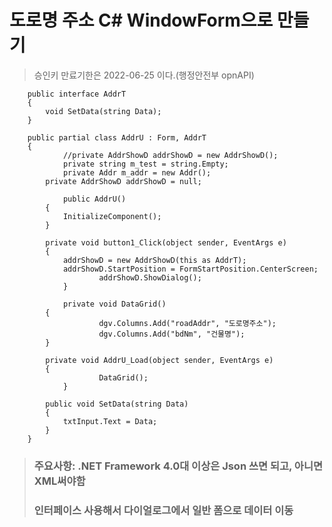 # 도로명 주소 C# WindowForm으로 만들기
> 승인키 만료기한은 2022-06-25 이다.(행정안전부 opnAPI)
> 
```
	public interface AddrT
	{
		void SetData(string Data);
	}
```
```
	public partial class AddrU : Form, AddrT
	{
        	//private AddrShowD addrShowD = new AddrShowD();
        	private string m_test = string.Empty;
        	private Addr m_addr = new Addr();
		private AddrShowD addrShowD = null;

        	public AddrU()
		{
			InitializeComponent();
		}

		private void button1_Click(object sender, EventArgs e)
		{
			addrShowD = new AddrShowD(this as AddrT);
			addrShowD.StartPosition = FormStartPosition.CenterScreen;
            		addrShowD.ShowDialog();
        	}

        	private void DataGrid()
		{
            		dgv.Columns.Add("roadAddr", "도로명주소");
            		dgv.Columns.Add("bdNm", "건물명");
		}

		private void AddrU_Load(object sender, EventArgs e)
		{
            		DataGrid();
        	}

		public void SetData(string Data)
		{
			txtInput.Text = Data;
		}
	}

```
> ### 주요사항: .NET Framework 4.0대 이상은 Json 쓰면 되고, 아니면 XML써야함
> ### 인터페이스 사용해서 다이얼로그에서 일반 폼으로 데이터 이동
> 
